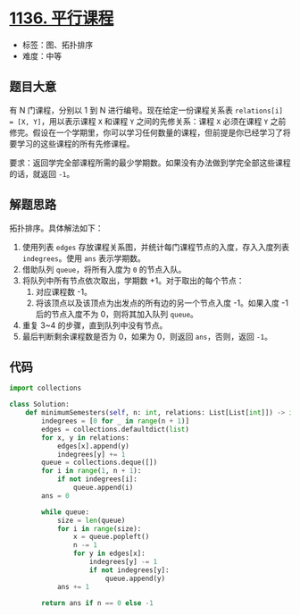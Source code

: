 # [1136. 平行课程](https://leetcode.cn/problems/parallel-courses/)

- 标签：图、拓扑排序
- 难度：中等

## 题目大意

有 N 门课程，分别以 1 到 N 进行编号。现在给定一份课程关系表 `relations[i] = [X, Y]`，用以表示课程 `X` 和课程 `Y` 之间的先修关系：课程 `X` 必须在课程 `Y` 之前修完。假设在一个学期里，你可以学习任何数量的课程，但前提是你已经学习了将要学习的这些课程的所有先修课程。

要求：返回学完全部课程所需的最少学期数。如果没有办法做到学完全部这些课程的话，就返回 `-1`。

## 解题思路

拓扑排序。具体解法如下：

1. 使用列表 `edges` 存放课程关系图，并统计每门课程节点的入度，存入入度列表 `indegrees`。使用 `ans` 表示学期数。
2. 借助队列 `queue`，将所有入度为 `0` 的节点入队。
3. 将队列中所有节点依次取出，学期数 +1。对于取出的每个节点：
   1. 对应课程数 -1。
   2. 将该顶点以及该顶点为出发点的所有边的另一个节点入度 -1。如果入度 -1 后的节点入度不为 0，则将其加入队列 `queue`。
4. 重复 3~4 的步骤，直到队列中没有节点。
5. 最后判断剩余课程数是否为 0，如果为 0，则返回 `ans`，否则，返回 `-1`。

## 代码

```Python
import collections

class Solution:
    def minimumSemesters(self, n: int, relations: List[List[int]]) -> int:
        indegrees = [0 for _ in range(n + 1)]
        edges = collections.defaultdict(list)
        for x, y in relations:
            edges[x].append(y)
            indegrees[y] += 1
        queue = collections.deque([])
        for i in range(1, n + 1):
            if not indegrees[i]:
                queue.append(i)
        ans = 0

        while queue:
            size = len(queue)
            for i in range(size):
                x = queue.popleft()
                n -= 1
                for y in edges[x]:
                    indegrees[y] -= 1
                    if not indegrees[y]:
                        queue.append(y)
            ans += 1

        return ans if n == 0 else -1
```

